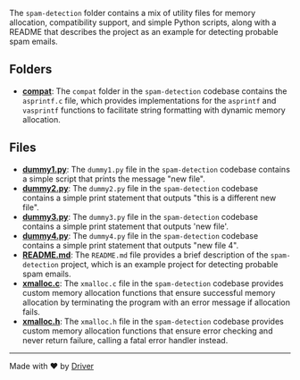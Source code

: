 <!--------------------------------------------------------------------------------->
<!-- IMPORTANT: This file is auto-generated by Driver (https://driver.ai). -------->
<!-- Manual edits may be overwritten on future commits. --------------------------->
<!--------------------------------------------------------------------------------->

The `spam-detection` folder contains a mix of utility files for memory allocation, compatibility support, and simple Python scripts, along with a README that describes the project as an example for detecting probable spam emails.

## Folders
- **[compat](compat/README.md)**: The `compat` folder in the `spam-detection` codebase contains the `asprintf.c` file, which provides implementations for the `asprintf` and `vasprintf` functions to facilitate string formatting with dynamic memory allocation.

## Files
- **[dummy1.py](dummy1.py.md)**: The `dummy1.py` file in the `spam-detection` codebase contains a simple script that prints the message "new file".
- **[dummy2.py](dummy2.py.md)**: The `dummy2.py` file in the `spam-detection` codebase contains a simple print statement that outputs "this is a different new file".
- **[dummy3.py](dummy3.py.md)**: The `dummy3.py` file in the `spam-detection` codebase contains a simple print statement that outputs 'new file'.
- **[dummy4.py](dummy4.py.md)**: The `dummy4.py` file in the `spam-detection` codebase contains a simple print statement that outputs "new file 4".
- **[README.md](README.md.md)**: The `README.md` file provides a brief description of the `spam-detection` project, which is an example project for detecting probable spam emails.
- **[xmalloc.c](xmalloc.c.md)**: The `xmalloc.c` file in the `spam-detection` codebase provides custom memory allocation functions that ensure successful memory allocation by terminating the program with an error message if allocation fails.
- **[xmalloc.h](xmalloc.h.md)**: The `xmalloc.h` file in the `spam-detection` codebase provides custom memory allocation functions that ensure error checking and never return failure, calling a fatal error handler instead.

---
Made with ❤️ by [Driver](https://www.driver.ai/)